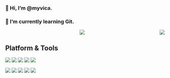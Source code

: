 ### 👋 Hi, I’m @myvica.
### 🌱 I’m currently learning Git.

<img align="right" src="https://github-readme-stats.vercel.app/api?username=myvica&theme=algolia&show_icons=true" />
<!---
vicacheung/vicacheung is a ✨ special ✨ repository because its `README.md` (this file) appears on your GitHub profile.
You can click the Preview link to take a look at your changes.
--->
<p align="center"> 
  <img src="https://github-readme-stats.vercel.app/api/top-langs/?username=myvica&show_icons=true&theme=algolia&hide_border=1&layout=compact">
</p>

## Platform & Tools
[![](https://img.shields.io/badge/-Railway-0B0D0E?style=flat&logo=railway)](#)
[![](https://badgen.net/badge/icon/Vercel?icon=vercel&label)](#)
[![](https://img.shields.io/badge/-Netlify-444444?style=flat&logo=netlify&logoColor=00C7B7)](#)
[![](https://img.shields.io/badge/-Supabase-444444?style=flat&logo=supabase&logoColor=3ECF8E)](#)
[![](https://img.shields.io/badge/-GitLab-444444?style=flat&logo=gitlab)](#)

[![](https://img.shields.io/badge/-Grafana-444444?style=flat&logo=grafana)](#)
[![](https://img.shields.io/badge/-Discord-5865F2?style=flat&logo=discord&logoColor=white)](#)
[![](https://img.shields.io/badge/-MongoDB-444444?style=flat&logo=mongodb&logoColor=47A248)](https://www.mongodb.com/)
[![](https://img.shields.io/badge/-OnlyOffice-444444?style=flat&logo=onlyoffice)](https://www.onlyoffice.com/)
[![](https://img.shields.io/badge/-Ingress-783CBD?style=flat&logo=ingress&logoColor=white)](https://www.ingress.com/)
